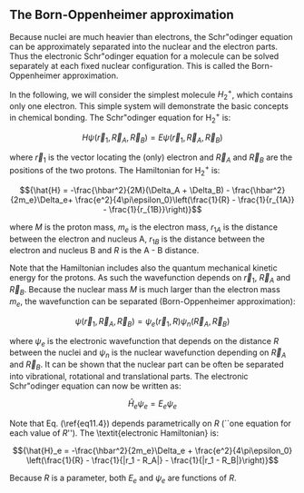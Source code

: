 ## The Born-Oppenheimer approximation

Because nuclei are much heavier than electrons, the Schr\"odinger equation can be approximately separated into the nuclear and the electron parts. Thus the electronic Schr\"odinger equation for a molecule can be solved separately at each fixed nuclear configuration. This is called the Born-Oppenheimer approximation.


In the following, we will consider the simplest molecule $H_2^+$, which contains only one electron. This simple system will demonstrate the basic concepts in chemical bonding. The Schr\"odinger equation for H$_2^+$ is:

$${H\psi(\vec{r}_1,\vec{R}_A,\vec{R}_B) = E\psi(\vec{r}_1,\vec{R}_A,\vec{R}_B)}$$

where $\vec{r}_1$ is the vector locating the (only) electron and $\vec{R}_A$ and $\vec{R}_B$
are the positions of the two protons. The Hamiltonian for H$_2^+$ is:

$${\hat{H} = -\frac{\hbar^2}{2M}(\Delta_A + \Delta_B) - \frac{\hbar^2}{2m_e}\Delta_e+ \frac{e^2}{4\pi\epsilon_0}\left(\frac{1}{R} - \frac{1}{r_{1A}} - \frac{1}{r_{1B}}\right)}$$

where $M$ is the proton mass, $m_e$ is the electron mass, $r_{1A}$ is the distance between the electron and nucleus A, $r_{1B}$ is the distance between the electron and nucleus B and $R$ is the A - B distance.


Note that the Hamiltonian includes also the quantum mechanical kinetic energy for the protons. As such the wavefunction depends on $\vec{r}_1$, $\vec{R}_A$ and $\vec{R}_B$. Because the nuclear mass $M$ is much larger than the electron mass $m_e$, the wavefunction can be separated (Born-Oppenheimer approximation):

$${\psi(\vec{r}_1,\vec{R}_A,\vec{R}_B) = \psi_e(\vec{r}_1, R)\psi_n(\vec{R}_A, \vec{R}_B)}$$

where $\psi_e$ is the electronic wavefunction that depends on the distance $R$ between the nuclei and $\psi_n$ is the nuclear wavefunction depending on $\vec{R}_A$ and $\vec{R}_B$. It can be shown that the nuclear part can be often be separated into vibrational, rotational and translational parts. The electronic Schr\"odinger equation can now be written as:

$${\hat{H}_e\psi_e = E_e\psi_e}$$

Note that Eq. (\ref{eq11.4}) depends parametrically on $R$ (``one equation for each value of $R$''). The \textit{electronic Hamiltonian} is:

$${\hat{H}_e = -\frac{\hbar^2}{2m_e}\Delta_e + \frac{e^2}{4\pi\epsilon_0}
\left(\frac{1}{R} - \frac{1}{|r_1 - R_A|} - \frac{1}{|r_1 - R_B|}\right)}$$

Because $R$ is a parameter, both $E_e$ and $\psi_e$ are functions of $R$.

